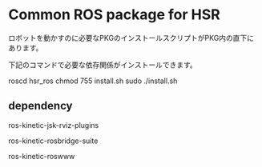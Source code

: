 # Common ROS package for HSR

ロボットを動かすのに必要なPKGのインストールスクリプトがPKG内の直下にあります。

下記のコマンドで必要な依存関係がインストールできます。

roscd hsr_ros
chmod 755 install.sh
sudo ./install.sh

## dependency

ros-kinetic-jsk-rviz-plugins

ros-kinetic-rosbridge-suite

ros-kinetic-roswww